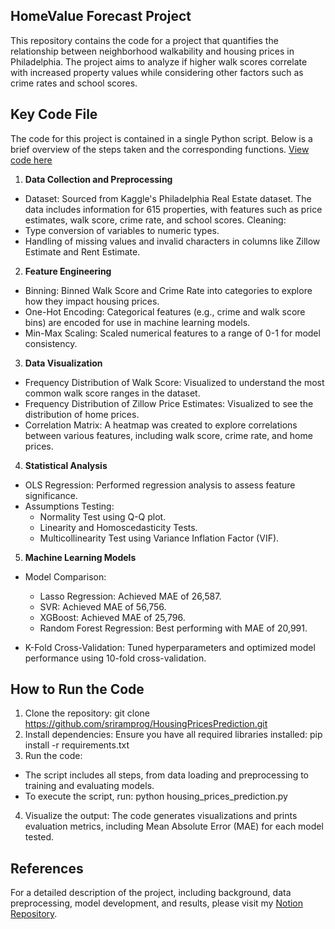 ## HomeValue Forecast Project
This repository contains the code for a project that quantifies the relationship between neighborhood walkability and housing prices in Philadelphia. The project aims to analyze if higher walk scores correlate with increased property values while considering other factors such as crime rates and school scores.

## Key Code File
The code for this project is contained in a single Python script. Below is a brief overview of the steps taken and the corresponding functions. [View code here](https://github.com/sriramprog/HousingPricesPrediction/blob/main/Sriram%20Data%20Science%20Project%20Finalized%20Code.ipynb)

1. **Data Collection and Preprocessing**
- Dataset: Sourced from Kaggle's Philadelphia Real Estate dataset. The data includes information for 615 properties, with features such as price estimates, walk score, crime rate, and school scores.
Cleaning:
- Type conversion of variables to numeric types.
- Handling of missing values and invalid characters in columns like Zillow Estimate and Rent Estimate.

2.  **Feature Engineering**
- Binning: Binned Walk Score and Crime Rate into categories to explore how they impact housing prices.
- One-Hot Encoding: Categorical features (e.g., crime and walk score bins) are encoded for use in machine learning models.
- Min-Max Scaling: Scaled numerical features to a range of 0-1 for model consistency.

3. **Data Visualization**
- Frequency Distribution of Walk Score: Visualized to understand the most common walk score ranges in the dataset.
- Frequency Distribution of Zillow Price Estimates: Visualized to see the distribution of home prices.
- Correlation Matrix: A heatmap was created to explore correlations between various features, including walk score, crime rate, and home prices.

4. **Statistical Analysis**
- OLS Regression: Performed regression analysis to assess feature significance.
- Assumptions Testing:
  - Normality Test using Q-Q plot.
  - Linearity and Homoscedasticity Tests.
  - Multicollinearity Test using Variance Inflation Factor (VIF).

5. **Machine Learning Models**
- Model Comparison:
  - Lasso Regression: Achieved MAE of 26,587.
  - SVR: Achieved MAE of 56,756.
  - XGBoost: Achieved MAE of 25,796.
  - Random Forest Regression: Best performing with MAE of 20,991.
  
- K-Fold Cross-Validation: Tuned hyperparameters and optimized model performance using 10-fold cross-validation.

## How to Run the Code
1. Clone the repository: git clone https://github.com/sriramprog/HousingPricesPrediction.git
2. Install dependencies: Ensure you have all required libraries installed: pip install -r requirements.txt
3. Run the code:
- The script includes all steps, from data loading and preprocessing to training and evaluating models.
- To execute the script, run: python housing_prices_prediction.py
4. Visualize the output: The code generates visualizations and prints evaluation metrics, including Mean Absolute Error (MAE) for each model tested.

## References
For a detailed description of the project, including background, data preprocessing, model development, and results, please visit my [Notion Repository](https://prickle-individual-755.notion.site/Project-3-HomeValue-Forecast-13ef9c7e94308022b936e207084c642b).
